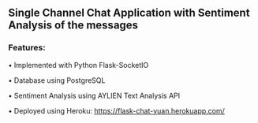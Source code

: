 ## Single Channel Chat Application with Sentiment Analysis of the messages

### Features:
• Implemented with Python Flask-SocketIO

• Database using PostgreSQL

• Sentiment Analysis using AYLIEN Text Analysis API

• Deployed using Heroku: https://flask-chat-yuan.herokuapp.com/
